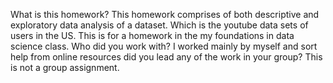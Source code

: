 What is this homework? This homework comprises of both descriptive and exploratory data analysis of a dataset. Which is the youtube data sets of users in the US. This is for a homework in the my foundations in data science class.
Who did you work with? I worked mainly by myself and sort help from online resources
did you lead any of the work in your group? This is not a group assignment.
